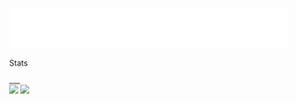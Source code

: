 <p align="center">
  <img src="https://raw.githubusercontent.com/TassoEnzo/TassoEnzo/main/Assets/typing-nome.svg" />
</p>
<p>
  Stats
</p>
___

<div>
  <img height="200px" src="https://github-readme-stats.vercel.app/api?username=TassoEnzo&show_icons=true&theme=transparent"/>
  <img height="200px" src="https://github-readme-stats.vercel.app/api/top-langs/?username=anuraghazra&layout=donut"/>
</div>

